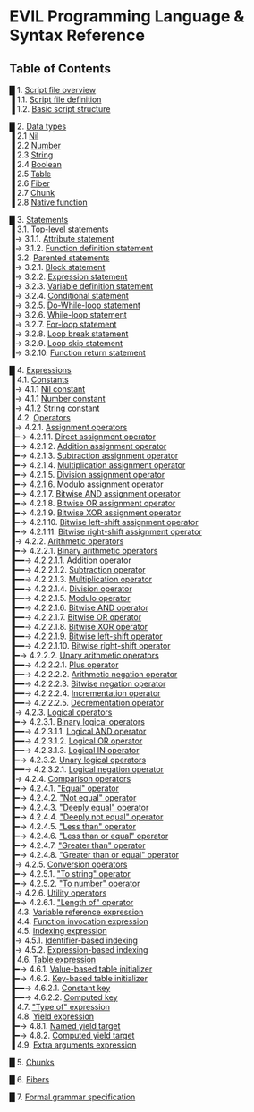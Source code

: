 # EVIL Programming Language & Syntax Reference

## Table of Contents
█ 1. [Script file overview](01_script_overview.md)  
▐ 1.1. [Script file definition](01_script_overview.md#11-script-file-definition)  
▐ 1.2. [Basic script structure](01_script_overview.md#12-basic-script-structure)  

█ 2. [Data types](02_data_types.md)  
▐ 2.1 [Nil](02_data_types.md#21-nil)  
▐ 2.2 [Number](02_data_types.md#22-number)  
▐ 2.3 [String](02_data_types.md#23-string)  
▐ 2.4 [Boolean](02_data_types.md#24-boolean)  
▐ 2.5 [Table](02_data_types.md#25-table)  
▐ 2.6 [Fiber](02_data_types.md#26-fiber)  
▐ 2.7 [Chunk](02_data_types.md#27-chunk)  
▐ 2.8 [Native function](02_data_types.md#28-native-function)  

█ 3. [Statements](03_statements.md)  
▐ 3.1. [Top-level statements](03_statements.md#31-top-level-statements)  
▐→ 3.1.1. [Attribute statement](03_statements.md#311-attribute-statement)  
▐→ 3.1.2. [Function definition statement](03_statements.md#312-function-definition-statement)  
▐ 3.2. [Parented statements](03_statements.md#32-parented-statements)  
▐→ 3.2.1. [Block statement](03_statements.md#321-block-statement)  
▐→ 3.2.2. [Expression statement](03_statements.md#322-expression-statement)  
▐→ 3.2.3. [Variable definition statement](03_statements.md#323-variable-definition-statement)  
▐→ 3.2.4. [Conditional statement](03_statements.md#324-conditional-statement)  
▐→ 3.2.5. [Do-While-loop statement](03_statements.md#325-do-while-loop-statement)  
▐→ 3.2.6. [While-loop statement](03_statements.md#326-while-loop-statement)  
▐→ 3.2.7. [For-loop statement](03_statements.md#327-for-loop-statement)  
▐→ 3.2.8. [Loop break statement](03_statements.md#328-loop-break-statement)  
▐→ 3.2.9. [Loop skip statement](03_statements.md#329-loop-skip-statement)  
▐→ 3.2.10. [Function return statement](03_statements.md#3210-function-return-statement)  

█ 4. [Expressions](04_expressions.md)  
▐ 4.1. [Constants](04_expressions.md#41-constants)  
▐→ 4.1.1 [Nil constant](04_expressions.md#411-nil-constant)  
▐→ 4.1.1 [Number constant](04_expressions.md#412-number-constant)  
▐→ 4.1.2 [String constant](04_expressions.md#413-string-constant)  
▐ 4.2. [Operators](04_expressions.md#42-operators)  
▐→ 4.2.1. [Assignment operators](04_expressions.md#421-assignment-operators)  
▐━→ 4.2.1.1. [Direct assignment operator](04_expressions.md#4211-direct-assignment-operator)  
▐━→ 4.2.1.2. [Addition assignment operator](04_expressions.md#4212-addition-assignment-operator)  
▐━→ 4.2.1.3. [Subtraction assignment operator](04_expressions.md#4213-subtraction-assignment-operator)  
▐━→ 4.2.1.4. [Multiplication assignment operator](04_expressions.md#4214-multiplication-assignment-operator)  
▐━→ 4.2.1.5. [Division assignment operator](04_expressions.md#4215-division-assignment-operator)  
▐━→ 4.2.1.6. [Modulo assignment operator](04_expressions.md#4216-modulo-assignment-operator)  
▐━→ 4.2.1.7. [Bitwise AND assignment operator](04_expressions.md#4217-bitwise-and-assignment-operator)  
▐━→ 4.2.1.8. [Bitwise OR assignment operator](04_expressions.md#4218bitwise-or-assignment-operator)  
▐━→ 4.2.1.9. [Bitwise XOR assignment operator](04_expressions.md#4219-bitwise-xor-assignment-operator)  
▐━→ 4.2.1.10. [Bitwise left-shift assignment operator](04_expressions.md#42110-bitwise-left-shift-assignment-operator)  
▐━→ 4.2.1.11. [Bitwise right-shift assignment operator](04_expressions.md#42111-bitwise-right-shift-assignment-operator)  
▐→ 4.2.2. [Arithmetic operators](04_expressions.md#422-arithmetic-operators)  
▐━→ 4.2.2.1. [Binary arithmetic operators](04_expressions.md#4221-binary-arithmetic-operators)  
▐━━→ 4.2.2.1.1. [Addition operator](04_expressions.md#42211-addition-operator)  
▐━━→ 4.2.2.1.2. [Subtraction operator](04_expressions.md#42212-subtraction-operator)  
▐━━→ 4.2.2.1.3. [Multiplication operator](04_expressions.md#42213-multiplication-operator)  
▐━━→ 4.2.2.1.4. [Division operator](04_expressions.md#42214-division-operator)  
▐━━→ 4.2.2.1.5. [Modulo operator](04_expressions.md#42215-modulo-operator)  
▐━━→ 4.2.2.1.6. [Bitwise AND operator](04_expressions.md#42216-bitwise-and-operator)  
▐━━→ 4.2.2.1.7. [Bitwise OR operator](04_expressions.md#42217-bitwise-or-operator)  
▐━━→ 4.2.2.1.8. [Bitwise XOR operator](04_expressions.md#42218-bitwise-xor-operator)  
▐━━→ 4.2.2.1.9. [Bitwise left-shift operator](04_expressions.md#42219-bitwise-left-shift-operator)  
▐━━→ 4.2.2.1.10. [Bitwise right-shift operator](04_expressions.md#422110-bitwise-right-shift-operator)  
▐━→ 4.2.2.2. [Unary arithmetic operators](04_expressions.md#4222-unary-arithmetic-operators)  
▐━━→ 4.2.2.2.1. [Plus operator](04_expressions.md#42221-plus-operator)  
▐━━→ 4.2.2.2.2. [Arithmetic negation operator](04_expressions.md#42222-arithmetic-negation-operator)  
▐━━→ 4.2.2.2.3. [Bitwise negation operator](04_expressions.md#42223-bitwise-negation-operator)  
▐━━→ 4.2.2.2.4. [Incrementation operator](04_expressions.md#42224-incrementation-operator)  
▐━━→ 4.2.2.2.5. [Decrementation operator](04_expressions.md#42225-decrementation-operator)  
▐→ 4.2.3. [Logical operators](04_expressions.md#423-logical-operators)  
▐━→ 4.2.3.1. [Binary logical operators](04_expressions.md#4231-binary-logical-operators)  
▐━━→ 4.2.3.1.1. [Logical AND operator](04_expressions.md#42311-logical-and-operator)  
▐━━→ 4.2.3.1.2. [Logical OR operator](04_expressions.md#42312-logical-or-operator)  
▐━━→ 4.2.3.1.3. [Logical IN operator](04_expressions.md#42313-logical-in-operator)  
▐━→ 4.2.3.2. [Unary logical operators](04_expressions.md#4232-unary-logical-operators)  
▐━━→ 4.2.3.2.1. [Logical negation operator](04_expressions.md#42321-logical-negation-operator)  
▐→ 4.2.4. [Comparison operators](04_expressions.md#424-comparison-operators)  
▐━→ 4.2.4.1. ["Equal" operator](04_expressions.md#4241-equal-operator)  
▐━→ 4.2.4.2. ["Not equal" operator](04_expressions.md#4242-not-equal-operator)  
▐━→ 4.2.4.3. ["Deeply equal" operator](04_expressions.md#4243-deeply-equal-operator)  
▐━→ 4.2.4.4. ["Deeply not equal" operator](04_expressions.md#4244-deeply-not-equal-operator)  
▐━→ 4.2.4.5. ["Less than" operator](04_expressions.md#4245-less-than-operator)  
▐━→ 4.2.4.6. ["Less than or equal" operator](04_expressions.md#4246-less-than-or-equal-operator)  
▐━→ 4.2.4.7. ["Greater than" operator](04_expressions.md#4247-greater-than-operator)  
▐━→ 4.2.4.8. ["Greater than or equal" operator](04_expressions.md#4248-greater-than-or-equal-operator)  
▐→ 4.2.5. [Conversion operators](04_expressions.md#425-conversion-operators)  
▐━→ 4.2.5.1. ["To string" operator](04_expressions.md#4251-to-string-operator)  
▐━→ 4.2.5.2. ["To number" operator](04_expressions.md#4252-to-number-operator)  
▐→ 4.2.6. [Utility operators](04_expressions.md#426-utility-operators)  
▐━→ 4.2.6.1. ["Length of" operator](04_expressions.md#4261-length-of-operator)  
▐ 4.3. [Variable reference expression](04_expressions.md#43-variable-reference-expression)  
▐ 4.4. [Function invocation expression](04_expressions.md#44-function-invocation-expression)  
▐ 4.5. [Indexing expression](04_expressions.md#45-indexing-expression)  
▐→ 4.5.1. [Identifier-based indexing](04_expressions.md#451-identifier-based-indexing)  
▐→ 4.5.2. [Expression-based indexing](04_expressions.md#452-expression-based-indexing)    
▐ 4.6. [Table expression](04_expressions.md#46-table-expression)  
▐━→ 4.6.1. [Value-based table initializer](04_expressions.md#461-value-based-table-initializer)  
▐━→ 4.6.2. [Key-based table initializer](04_expressions.md#462key-based-table-initializer)  
▐━━→ 4.6.2.1. [Constant key](04_expressions.md#4621-constant-key)  
▐━━→ 4.6.2.2. [Computed key](04_expressions.md#4622-computed-key)  
▐ 4.7. ["Type of" expression](04_expressions.md#47-type-of-expression)  
▐ 4.8. [Yield expression](04_expressions.md#48-yield-expression)  
▐━→ 4.8.1. [Named yield target](04_expressions.md#481-named-yield-target)  
▐━→ 4.8.2. [Computed yield target](04_expressions.md#482-computed-yield-target)  
▐ 4.9. [Extra arguments expression](04_expressions#49-extra-arguments-expression)

█ 5. [Chunks](05_chunks.md)  

█ 6. [Fibers](06_fibers.md)  

█ 7. [Formal grammar specification](08_formal_grammar_specification.md)